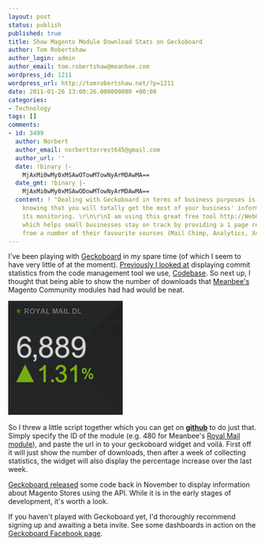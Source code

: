 ```yaml
---
layout: post
status: publish
published: true
title: Show Magento Module Download Stats on Geckoboard
author: Tom Robertshaw
author_login: admin
author_email: tom.robertshaw@meanbee.com
wordpress_id: 1211
wordpress_url: http://tomrobertshaw.net/?p=1211
date: 2011-01-26 13:00:26.000000000 +00:00
categories:
- Technology
tags: []
comments:
- id: 3499
  author: Norbert
  author_email: norberttorrest645@gmail.com
  author_url: ''
  date: !binary |-
    MjAxMi0wMy0xMSAwOTowMTowNyArMDAwMA==
  date_gmt: !binary |-
    MjAxMi0wMy0xMSAwODowMTowNyArMDAwMA==
  content: ! "Dealing with Geckoboard in terms of business purposes is a wise idea
    knowing that you will totally get the most of your business' information through
    its monitoring. \r\n\r\nI am using this great free tool http://WebControlRoom.com
    which helps small businesses stay on track by providing a 1 page report with data
    from a number of their favourite sources (Mail Chimp, Analytics, Xero etc)."
---
```

I've been playing with <a href="http://www.geckoboard.com/">Geckoboard</a> in my spare time (of which I seem to have very little of at the moment).  <a href="2011/01/codebase-integration-with-geckoboard">Previously I looked at</a> displaying commit statistics from the code management tool we use, <a href="http://www.codebasehq.com/t/w1xzietlf7bit8qd/">Codebase</a>.  So next up, I thought that being able to show the number of downloads that <a href="http://www.meanbee.com">Meanbee's</a> Magento Community modules had had would be neat.

<img src="/img/2011/01/royalmail_downloads.png" alt="Royal Mail Module Downloads" title="Royal Mail Module Downloads" />

So I threw a little script together which you can get on <b><a href="https://github.com/bobbyshaw/magento-module-downloads-geckoboard">github</a></b> to do just that.  Simply specify the ID of the module (e.g. 480 for Meanbee's <a href="http://www.magentocommerce.com/magento-connect/Meanbee/extension/480/royalmail-shipping-options">Royal Mail module</a>), and paste the url in to your geckoboard widget and voilá.  First off it will just show the number of downloads, then after a week of collecting statistics, the widget will also display the percentage increase over the last week.

<a href="http://geckoboard.zendesk.com/entries/296250-how-to-magento-ecommerce-widgets-v1-0">Geckoboard released</a> some code back in November to display information about Magento Stores using the API.   While it is in the early stages of development, it's worth a look.

If you haven't played with Geckoboard yet, I'd thoroughly recommend signing up and awaiting a beta invite.  See some dashboards in action on the <a href="http://www.facebook.com/album.php?aid=40199&id=153177308049200">Geckoboard Facebook page</a>.
